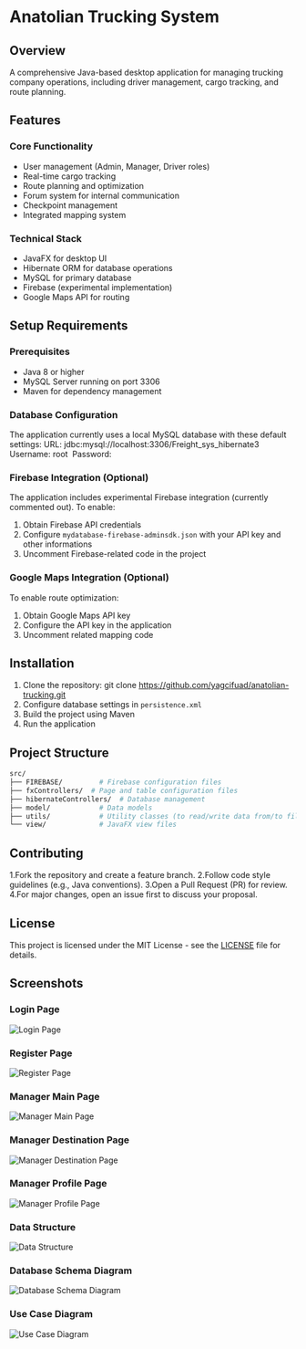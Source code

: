 # Anatolian Trucking System

## Overview
A comprehensive Java-based desktop application for managing trucking company operations, including driver management, cargo tracking, and route planning.

## Features
### Core Functionality
- User management (Admin, Manager, Driver roles)
- Real-time cargo tracking
- Route planning and optimization
- Forum system for internal communication
- Checkpoint management
- Integrated mapping system

### Technical Stack
- JavaFX for desktop UI
- Hibernate ORM for database operations
- MySQL for primary database
- Firebase (experimental implementation)
- Google Maps API for routing

## Setup Requirements
### Prerequisites
- Java 8 or higher
- MySQL Server running on port 3306
- Maven for dependency management

### Database Configuration
The application currently uses a local MySQL database with these default settings:
URL: jdbc:mysql://localhost:3306/Freight_sys_hibernate3 
Username: root 
Password:

### Firebase Integration (Optional)
The application includes experimental Firebase integration (currently commented out). To enable:
1. Obtain Firebase API credentials
2. Configure `mydatabase-firebase-adminsdk.json` with your API key and other informations
3. Uncomment Firebase-related code in the project

### Google Maps Integration (Optional)
To enable route optimization:
1. Obtain Google Maps API key
2. Configure the API key in the application
3. Uncomment related mapping code

## Installation
1. Clone the repository: git clone https://github.com/yagcifuad/anatolian-trucking.git
2. Configure database settings in `persistence.xml`
3. Build the project using Maven
4. Run the application

## Project Structure
```bash
src/
├── FIREBASE/         # Firebase configuration files
├── fxControllers/  # Page and table configuration files
├── hibernateControllers/  # Database management
├── model/            # Data models
├── utils/            # Utility classes (to read/write data from/to file)
└── view/             # JavaFX view files 
```

## Contributing
1.Fork the repository and create a feature branch.
2.Follow code style guidelines (e.g., Java conventions).
3.Open a Pull Request (PR) for review.
4.For major changes, open an issue first to discuss your proposal.

## License
This project is licensed under the MIT License - see the [LICENSE](LICENSE) file for details.

## Screenshots
### Login Page
![Login Page](docs/login.jpg)

### Register Page
![Register Page](docs/register.jpg)

### Manager Main Page
![Manager Main Page](docs/main.jpg)  

### Manager Destination Page
![Manager Destination Page](docs/destination.jpg)

### Manager Profile Page
![Manager Profile Page](docs/profile.jpg)

### Data Structure
![Data Structure](docs/data_structure.jpg)  

### Database Schema Diagram
![Database Schema Diagram](docs/database.jpg)

### Use Case Diagram
![Use Case Diagram](docs/usecase_diagram.jpg)  

